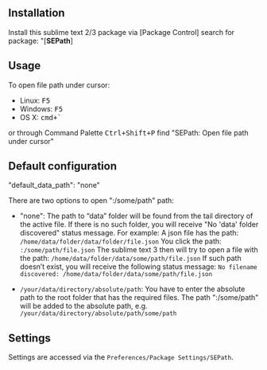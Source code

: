 ## Installation

Install this sublime text 2/3 package via [Package Control] search for package: "[**SEPath**]

## Usage

To open file path under cursor:

- Linux: <kbd>F5</kbd>
- Windows: <kbd>F5</kbd>
- OS X: <kbd>cmd+\`</kbd>

or through Command Palette <kbd>Ctrl+Shift+P</kbd> find "SEPath: Open file path under cursor"


## Default configuration

"default_data_path": "none"

There are two options to open  ":/some/path" path: 

- "none":
	The path to “data” folder will be found from the tail directory of the active file.
	If there is no such folder, you will receive  "No 'data' folder discovered" status message. 
	For example: 
		A json file has the path:
		 `/home/data/folder/data/folder/file.json`
		You click the path:
		 `:/some/path/file.json`
		The sublime text 3 then will try to open a file with the path:
		 `/home/data/folder/data/some/path/file.json`
		If such path doesn’t exist, you will receive the following status message: 
		 `No filename discovered: /home/data/folder/data/some/path/file.json`

- `/your/data/directory/absolute/path`:
	You have to enter the absolute path to the root folder that has the required files. 
	The path ":/some/path" will be added to the absolute path, e.g. 
	 `/your/data/directory/absolute/path/some/path`

## Settings

Settings are accessed via the `Preferences/Package Settings/SEPath`.
